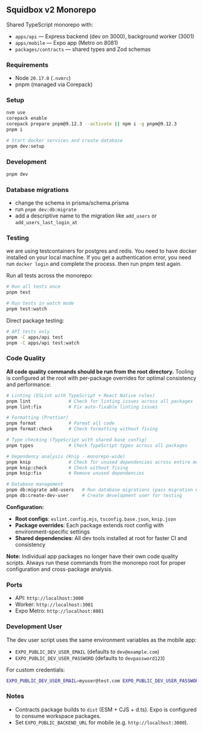 ## Squidbox v2 Monorepo

Shared TypeScript monorepo with:

- `apps/api` — Express backend (dev on 3000), background worker (3001)
- `apps/mobile` — Expo app (Metro on 8081)
- `packages/contracts` — shared types and Zod schemas

### Requirements

- Node `20.17.0` (`.nvmrc`)
- pnpm (managed via Corepack)

### Setup

```bash
nvm use
corepack enable
corepack prepare pnpm@9.12.3 --activate || npm i -g pnpm@9.12.3
pnpm i

# Start docker services and create database
pnpm dev:setup
```

### Development

```bash
pnpm dev
```

### Database migrations

- change the schema in prisma/schema.prisma
- run `pnpm dev:db:migrate`
- add a descriptive name to the migration like `add_users` or `add_users_last_login_at`

<!-- Heads-up: The `pnpm db:reset` command was added while in active development without a need to
maintain migrations. When you have deployed a production database and the data there is
important, you must switch to the `pnpm db:migrate` command!

The following commad are all for development database management. The production database is managed
via the deploy script `pnpm deploy`.

```bash
# Create the development database with the default test user
pnpm db:create

# Drop and recreate the development database with the default test user
# This is meant to be used in active development while you dont need to maintain migrations
# This will overwrite all existig migrations with a single migration reflecting the current schema
pnpm db:reset

# Run a database migration
# The workflow is the following:
# 1. Make changes to the schema in prisma/schema.prisma
# 2. Run pnpm db:migrate <migration_name>
# Where <migration_name> is a descriptive name for the migration
# Example: pnpm db:migrate add_users
#          pnpm db:migrate add_username_to_users
pnpm db:migrate
``` -->

### Testing

we are using testcontainers for postgres and redis. You need to have docker installed on your local machine. If you get a authentication error, you need run `docker login` and complete the process. then run pnpm test again.

Run all tests across the monorepo:

```bash
# Run all tests once
pnpm test

# Run tests in watch mode
pnpm test:watch
```

Direct package testing:

```bash
# API tests only
pnpm -C apps/api test
pnpm -C apps/api test:watch
```

### Code Quality

**All code quality commands should be run from the root directory.** Tooling is configured at the root with per-package overrides for optimal consistency and performance:

```bash
# Linting (ESLint with TypeScript + React Native rules)
pnpm lint              # Check for linting issues across all packages
pnpm lint:fix          # Fix auto-fixable linting issues

# Formatting (Prettier)
pnpm format            # Format all code
pnpm format:check      # Check formatting without fixing

# Type checking (TypeScript with shared base config)
pnpm types             # Check TypeScript types across all packages

# Dependency analysis (Knip - monorepo-wide)
pnpm knip              # Check for unused dependencies across entire monorepo
pnpm knip:check        # Check without fixing
pnpm knip:fix          # Remove unused dependencies

# Database management
pnpm db:migrate add-users   # Run database migrations (pass migration name as argument)
pnpm db:create-dev-user     # Create development user for testing
```

**Configuration:**

- **Root configs**: `eslint.config.mjs`, `tsconfig.base.json`, `knip.json`
- **Package overrides**: Each package extends root config with environment-specific settings
- **Shared dependencies**: All dev tools installed at root for faster CI and consistency

**Note:** Individual app packages no longer have their own code quality scripts. Always run these commands from the monorepo root for proper configuration and cross-package analysis.

### Ports

- API: `http://localhost:3000`
- Worker: `http://localhost:3001`
- Expo Metro: `http://localhost:8081`

### Development User

The dev user script uses the same environment variables as the mobile app:

- `EXPO_PUBLIC_DEV_USER_EMAIL` (defaults to `dev@example.com`)
- `EXPO_PUBLIC_DEV_USER_PASSWORD` (defaults to `devpassword123`)

For custom credentials:

```bash
EXPO_PUBLIC_DEV_USER_EMAIL=myuser@test.com EXPO_PUBLIC_DEV_USER_PASSWORD=mypass123 pnpm db:create-dev-user
```

### Notes

- Contracts package builds to `dist` (ESM + CJS + d.ts). Expo is configured to consume workspace packages.
- Set `EXPO_PUBLIC_BACKEND_URL` for mobile (e.g. `http://localhost:3000`).

